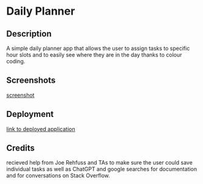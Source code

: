 # Daily Planner

## Description

A simple daily planner app that allows the user to assign tasks to specific hour slots and to easily see where they are in the day thanks to colour coding.

## Screenshots

[screenshot](./images/daily-planner-screenshot.png)

## Deployment

[link to deployed application](https://samschroder123.github.io/Daily-Planner/)

## Credits

recieved help from Joe Rehfuss and TAs to make sure the user could save individual tasks as well as ChatGPT and google searches for documentation and for conversations on Stack Overflow.
